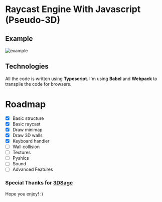 # Raycast Engine With Javascript (Pseudo-3D)

## Example
![example](https://github.com/Aldrie/raycastjs/docs/example.gif)

## Technologies
All the code is written using **Typescript**.
I'm using **Babel** and **Webpack** to transpile the code for browsers.

# Roadmap
- [x] Basic structure
- [x] Basic raycast
- [x] Draw minimap
- [x] Draw 3D walls
- [x] Keyboard handler
- [ ] Wall collision
- [ ] Textures
- [ ] Pyshics
- [ ] Sound
- [ ] Advanced Features

### Special Thanks for [**3DSage**](https://www.youtube.com/channel/UCjdHbo8_vh3rxQ-875XGkvw)

Hope you enjoy! :)